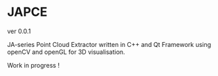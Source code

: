 JAPCE
=====

ver 0.0.1

JA-series Point Cloud Extractor written in C++ and Qt Framework using openCV and openGL for 3D visualisation.

Work in progress !
